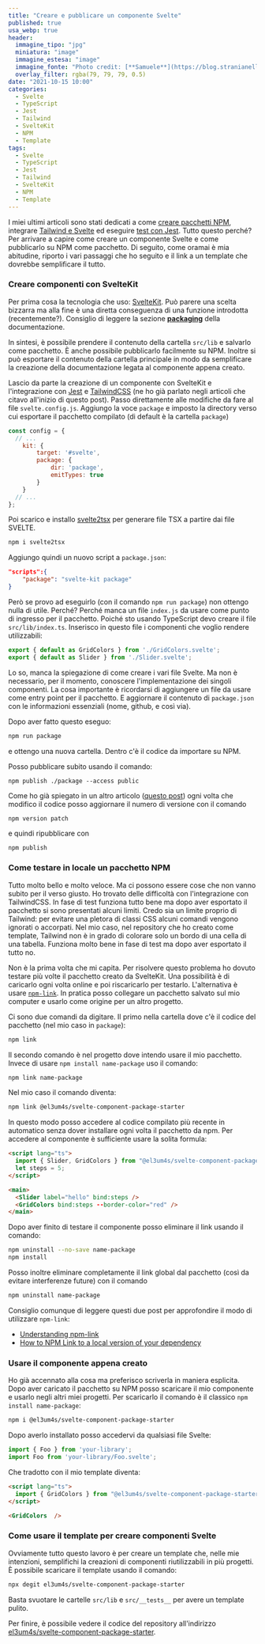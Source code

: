 ```yaml
---
title: "Creare e pubblicare un componente Svelte"
published: true
usa_webp: true
header:
  immagine_tipo: "jpg"
  miniatura: "image"
  immagine_estesa: "image"
  immagine_fonte: "Photo credit: [**Samuele**](https://blog.stranianelli.com/)"
  overlay_filter: rgba(79, 79, 79, 0.5)
date: "2021-10-15 10:00"
categories:
  - Svelte
  - TypeScript
  - Jest
  - Tailwind
  - SvelteKit
  - NPM
  - Template
tags:
  - Svelte
  - TypeScript
  - Jest
  - Tailwind
  - SvelteKit
  - NPM
  - Template
---
```


I miei ultimi articoli sono stati dedicati a come [creare pacchetti NPM](https://blog.stranianelli.com/npm-packages-with-typescript/), integrare [Tailwind e Svelte](https://blog.stranianelli.com/tailwind-and-svelte/) ed eseguire [test con Jest](https://blog.stranianelli.com/test-sveltekit-app-con-jest/). Tutto questo perché? Per arrivare a capire come creare un componente Svelte e come pubblicarlo su NPM come pacchetto. Di seguito, come oramai è mia abitudine, riporto i vari passaggi che ho seguito e il link a un template che dovrebbe semplificare il tutto.

### Creare componenti con SvelteKit

Per prima cosa la tecnologia che uso: [SvelteKit](https://kit.svelte.dev/). Può parere una scelta bizzarra ma alla fine è una diretta conseguenza di una funzione introdotta (recentemente?). Consiglio di leggere la sezione [**packaging**](https://kit.svelte.dev/docs#packaging) della documentazione.

In sintesi, è possibile prendere il contenuto della cartella `src/lib` e salvarlo come pacchetto. È anche possibile pubblicarlo facilmente su NPM. Inoltre si può esportare il contenuto della cartella principale in modo da semplificare la creazione della documentazione legata al componente appena creato.

Lascio da parte la creazione di un componente con SvelteKit e l'integrazione con [Jest](https://jestjs.io/) e [TailwindCSS](https://tailwindcss.com/) (ne ho già parlato negli articoli che citavo all'inizio di questo post). Passo direttamente alle modifiche da fare al file `svelte.config.js`. Aggiungo la voce `package` e imposto la directory verso cui esportare il pacchetto compilato (di default è la cartella `package`)

```js
const config = {
  // ...
	kit: {
		target: '#svelte',
		package: {
			dir: 'package',
			emitTypes: true
		}
	}
  // ...
};
```

Poi scarico e installo [svelte2tsx](https://www.npmjs.com/package/svelte2tsx) per generare file TSX a partire dai file SVELTE.

```bash
npm i svelte2tsx
```

Aggiungo quindi un nuovo script a `package.json`:

```json
"scripts":{
    "package": "svelte-kit package"
}
```

Però se provo ad eseguirlo (con il comando `npm run package`) non ottengo nulla di utile. Perché? Perché manca un file `index.js` da usare come punto di ingresso per il pacchetto. Poiché sto usando TypeScript devo creare il file `src/lib/index.ts`. Inserisco in questo file i componenti che voglio rendere utilizzabili:

```ts
export { default as GridColors } from './GridColors.svelte';
export { default as Slider } from './Slider.svelte'; 
```

Lo so, manca la spiegazione di come creare i vari file Svelte. Ma non è necessario, per il momento, conoscere l'implementazione dei singoli componenti. La cosa importante è ricordarsi di aggiungere un file da usare come entry point per il pacchetto. E aggiornare il contenuto di `package.json` con le informazioni essenziali (nome, github, e così via).

Dopo aver fatto questo eseguo:

```bash
npm run package
```

e ottengo una nuova cartella. Dentro c'è il codice da importare su NPM.

Posso pubblicare subito usando il comando:

```
npm publish ./package --access public
```

Come ho già spiegato in un altro articolo ([questo post](https://blog.stranianelli.com/npm-packages-with-typescript/)) ogni volta che modifico il codice posso aggiornare il numero di versione con il comando

```bash
npm version patch
```

e quindi ripubblicare con

```
npm publish
```

### Come testare in locale un pacchetto NPM

Tutto molto bello e molto veloce. Ma ci possono essere cose che non vanno subito per il verso giusto. Ho trovato delle difficoltà con l'integrazione con TailwindCSS. In fase di test funziona tutto bene ma dopo aver esportato il pacchetto si sono presentati alcuni limiti. Credo sia un limite proprio di Tailwind: per evitare una pletora di classi CSS alcuni comandi vengono ignorati o accorpati. Nel mio caso, nel repository che ho creato come template, Tailwind non è in grado di colorare solo un bordo di una cella di una tabella. Funziona molto bene in fase di test ma dopo aver esportato il tutto no.

Non è la prima volta che mi capita. Per risolvere questo problema ho dovuto testare più volte il pacchetto creato da SvelteKit. Una possibilità è di caricarlo ogni volta online e poi riscaricarlo per testarlo. L'alternativa è usare [`npm-link`](https://docs.npmjs.com/cli/v7/commands/npm-link/). In pratica posso collegare un pacchetto salvato sul mio computer e usarlo come origine per un altro progetto.

Ci sono due comandi da digitare. Il primo nella cartella dove c'è il codice del pacchetto (nel mio caso in `package`):

```bash
npm link
```

Il secondo comando è nel progetto dove intendo usare il mio pacchetto. Invece di usare `npm install name-package` uso il comando:

```bash
npm link name-package
```

Nel mio caso il comando diventa:

```bash
npm link @el3um4s/svelte-component-package-starter
```

In questo modo posso accedere al codice compilato più recente in automatico senza dover installare ogni volta il pacchetto da npm. Per accedere al componente è sufficiente usare la solita formula:

```html
<script lang="ts">
  import { Slider, GridColors } from "@el3um4s/svelte-component-package-starter";
  let steps = 5;
</script>

<main>
  <Slider label="hello" bind:steps />
  <GridColors bind:steps --border-color="red" />
</main>
```

Dopo aver finito di testare il componente posso eliminare il link usando il comando:

```bash
npm uninstall --no-save name-package
npm install 
```

Posso inoltre eliminare completamente il link global dal pacchetto (così da evitare interferenze future) con il comando

```bash
npm uninstall name-package
```

Consiglio comunque di leggere questi due post per approfondire il modo di utilizzare `npm-link`:

- [Understanding npm-link](https://medium.com/dailyjs/how-to-use-npm-link-7375b6219557)
- [How to NPM Link to a local version of your dependency](https://medium.com/@AidThompsin/how-to-npm-link-to-a-local-version-of-your-dependency-84e82126667a)

### Usare il componente appena creato

Ho già accennato alla cosa ma preferisco scriverla in maniera esplicita. Dopo aver caricato il pacchetto su NPM posso scaricare il mio componente e usarlo negli altri miei progetti. Per scaricarlo il comando è il classico `npm install name-package`:

```bash
npm i @el3um4s/svelte-component-package-starter
```

Dopo averlo installato posso accedervi da qualsiasi file Svelte:

```ts
import { Foo } from 'your-library';
import Foo from 'your-library/Foo.svelte';
```

Che tradotto con il mio template diventa:

```html
<script lang="ts">
  import { GridColors } from "@el3um4s/svelte-component-package-starter";
</script>

<GridColors  />
```

### Come usare il template per creare componenti Svelte

Ovviamente tutto questo lavoro è per creare un template che, nelle mie intenzioni, semplifichi la creazioni di componenti riutilizzabili in più progetti. È possibile scaricare il template usando il comando:

```bash
npx degit el3um4s/svelte-component-package-starter
```

Basta svuotare le cartelle `src/lib` e `src/__tests__` per avere un template pulito.

Per finire, è possibile vedere il codice del repository all'indirizzo [el3um4s/svelte-component-package-starter](https://github.com/el3um4s/svelte-component-package-starter).
